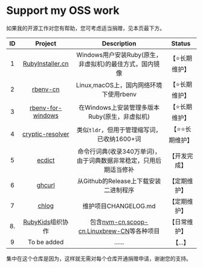 # Support my OSS work

如果我的开源工作对您有帮助，您可考虑适当捐赠，见本页最下方。

|  ID  |                           Project                            |                         Description                          |     Status     |
| :--: | :----------------------------------------------------------: | :----------------------------------------------------------: | :------------: |
|  1   |        [RubyInstaller.cn](https://rubyinstaller.cn/)         |   Windows用户安装Ruby(原生，非虚拟机)的最佳方式，国内镜像    | 【⭐长期维护】  |
|  2   |       [rbenv-cn](https://gitee.com/RubyKids/rbenv-cn)        |            Linux,macOS上，国内网络环境下使用rbenv            | 【⭐长期维护】  |
|  3   | [rbenv-for-windows](https://github.com/ccmywish/rbenv-for-windows) |        在Windows上安装管理多版本Ruby(原生，非虚拟机)         | 【⭐长期维护】  |
|  4   | [cryptic-resolver](https://github.com/cryptic-resolver/cr.rb) |         类似`tldr`，但用于管理缩写词，已收纳1600+词          | 【⭐⭐长期维护】 |
|  5   |         [ecdict](https://gitee.com/ccmywish/ecdict)          | 命令行词典(收录340万单词)，由于词典数据非常稳定，只用后期适当修补 |  【开发完成】  |
|  6   |         [ghcurl](git@github.com:ccmywish/ghcurl.git)         |            从Github的Release上下载安装二进制程序             |  【定期维护】  |
|  7   |          [chlog](https://github.com/ccmywish/chlog)          |                     维护项目CHANGELOG.md                     |  【定期维护】  |
|  8.  |        [RubyKids](https://gitee.com/RubyKids)组织协作        | 包含[nvm-cn](https://gitee.com/RubyKids/nvm-cn),[scoop-cn](https://gitee.com/RubyKids/scoop-cn),[Linuxbrew-CN](https://gitee.com/RubyKids/Linuxbrew-CN)等各种项目 |  【日常维护】  |
|  9   |                         To be added                          |                            ......                            |    【...】     |



集中在这个仓库是因为，这样就无需对每个仓库开通捐赠申请，谢谢您的支持。

